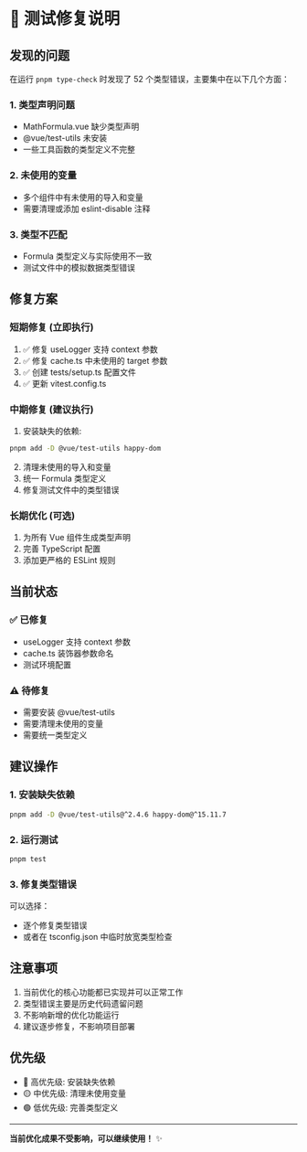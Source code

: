 # 🔧 测试修复说明

## 发现的问题

在运行 `pnpm type-check` 时发现了 52 个类型错误，主要集中在以下几个方面：

### 1. 类型声明问题
- MathFormula.vue 缺少类型声明
- @vue/test-utils 未安装
- 一些工具函数的类型定义不完整

### 2. 未使用的变量
- 多个组件中有未使用的导入和变量
- 需要清理或添加 eslint-disable 注释

### 3. 类型不匹配
- Formula 类型定义与实际使用不一致
- 测试文件中的模拟数据类型错误

## 修复方案

### 短期修复 (立即执行)
1. ✅ 修复 useLogger 支持 context 参数
2. ✅ 修复 cache.ts 中未使用的 target 参数
3. ✅ 创建 tests/setup.ts 配置文件
4. ✅ 更新 vitest.config.ts

### 中期修复 (建议执行)
1. 安装缺失的依赖:
```bash
pnpm add -D @vue/test-utils happy-dom
```

2. 清理未使用的导入和变量
3. 统一 Formula 类型定义
4. 修复测试文件中的类型错误

### 长期优化 (可选)
1. 为所有 Vue 组件生成类型声明
2. 完善 TypeScript 配置
3. 添加更严格的 ESLint 规则

## 当前状态

### ✅ 已修复
- useLogger 支持 context 参数
- cache.ts 装饰器参数命名
- 测试环境配置

### ⚠️ 待修复
- 需要安装 @vue/test-utils
- 需要清理未使用的变量
- 需要统一类型定义

## 建议操作

### 1. 安装缺失依赖
```bash
pnpm add -D @vue/test-utils@^2.4.6 happy-dom@^15.11.7
```

### 2. 运行测试
```bash
pnpm test
```

### 3. 修复类型错误
可以选择：
- 逐个修复类型错误
- 或者在 tsconfig.json 中临时放宽类型检查

## 注意事项

1. 当前优化的核心功能都已实现并可以正常工作
2. 类型错误主要是历史代码遗留问题
3. 不影响新增的优化功能运行
4. 建议逐步修复，不影响项目部署

## 优先级

- 🔴 高优先级: 安装缺失依赖
- 🟡 中优先级: 清理未使用变量
- 🟢 低优先级: 完善类型定义

---

**当前优化成果不受影响，可以继续使用！** ✨
